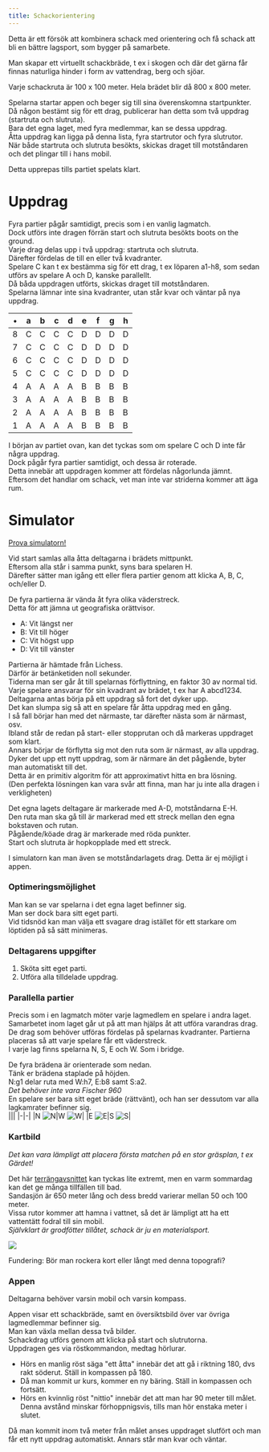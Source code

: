 ```yaml
---
title: Schackorientering
---
```


Detta är ett försök att kombinera schack med orientering och få schack att bli en bättre lagsport, som bygger på samarbete.

Man skapar ett virtuellt schackbräde, t ex i skogen och där det gärna får finnas naturliga hinder i form av vattendrag, berg och sjöar.

Varje schackruta är 100 x 100 meter. Hela brädet blir då 800 x 800 meter.

Spelarna startar appen och beger sig till sina överenskomna startpunkter.  
Då någon bestämt sig för ett drag, publicerar han detta som två uppdrag (startruta och slutruta).  
Bara det egna laget, med fyra medlemmar, kan se dessa uppdrag.  
Åtta uppdrag kan ligga på denna lista, fyra startrutor och fyra slutrutor.  
När både startruta och slutruta besökts, skickas draget till motståndaren och det plingar till i hans mobil.

Detta upprepas tills partiet spelats klart.

# Uppdrag

Fyra partier pågår samtidigt, precis som i en vanlig lagmatch.  
Dock utförs inte dragen förrän start och slutruta besökts boots on the ground.  
Varje drag delas upp i två uppdrag: startruta och slutruta.  
Därefter fördelas de till en eller två kvadranter.  
Spelare C kan t ex bestämma sig för ett drag, t ex löparen a1-h8, som sedan utförs av spelare A och D, kanske parallellt.  
Då båda uppdragen utförts, skickas draget till motståndaren.  
Spelarna lämnar inte sina kvadranter, utan står kvar och väntar på nya uppdrag.

|•|a|b|c|d|e|f|g|h|
|-|-|-|-|-|-|-|-|-|
|8|C|C|C|C|D|D|D|D|
|7|C|C|C|C|D|D|D|D|
|6|C|C|C|C|D|D|D|D|
|5|C|C|C|C|D|D|D|D|
|4|A|A|A|A|B|B|B|B|
|3|A|A|A|A|B|B|B|B|
|2|A|A|A|A|B|B|B|B|
|1|A|A|A|A|B|B|B|B|

I början av partiet ovan, kan det tyckas som om spelare C och D inte får några uppdrag.  
Dock pågår fyra partier samtidigt, och dessa är roterade.  
Detta innebär att uppdragen kommer att fördelas någorlunda jämnt.  
Eftersom det handlar om schack, vet man inte var striderna kommer att äga rum.  

# Simulator

[Prova simulatorn!](https://christernilsson.github.io/2025/007-SchackOrientering/)  

Vid start samlas alla åtta deltagarna i brädets mittpunkt.  
Eftersom alla står i samma punkt, syns bara spelaren H.  
Därefter sätter man igång ett eller flera partier genom att klicka A, B, C, och/eller D.  

De fyra partierna är vända åt fyra olika väderstreck.  
Detta för att jämna ut geografiska orättvisor.

* A: Vit längst ner
* B: Vit till höger
* C: Vit högst upp
* D: Vit till vänster

Partierna är hämtade från Lichess.  
Därför är betänketiden noll sekunder.  
Tiderna man ser går åt till spelarnas förflyttning, en faktor 30 av normal tid.  
Varje spelare ansvarar för sin kvadrant av brädet, t ex har A abcd1234.  
Deltagarna antas börja på ett uppdrag så fort det dyker upp.  
Det kan slumpa sig så att en spelare får åtta uppdrag med en gång.  
I så fall börjar han med det närmaste, tar därefter nästa som är närmast, osv.  
Ibland står de redan på start- eller stopprutan och då markeras uppdraget som klart.  
Annars börjar de förflytta sig mot den ruta som är närmast, av alla uppdrag.  
Dyker det upp ett nytt uppdrag, som är närmare än det pågående, byter man automatiskt till det.  
Detta är en primitiv algoritm för att approximativt hitta en bra lösning.  
(Den perfekta lösningen kan vara svår att finna, man har ju inte alla dragen i verkligheten)  

Det egna lagets deltagare är markerade med A-D, motståndarna E-H.  
Den ruta man ska gå till är markerad med ett streck mellan den egna bokstaven och rutan.  
Pågående/köade drag är markerade med röda punkter.  
Start och slutruta är hopkopplade med ett streck.  

I simulatorn kan man även se motståndarlagets drag. Detta är ej möjligt i appen.

### Optimeringsmöjlighet
Man kan se var spelarna i det egna laget befinner sig.  
Man ser dock bara sitt eget parti.  
Vid tidsnöd kan man välja ett svagare drag istället för ett starkare om löptiden på så sätt minimeras.  

### Deltagarens uppgifter

1. Sköta sitt eget parti.
2. Utföra alla tilldelade uppdrag.

### Parallella partier

Precis som i en lagmatch möter varje lagmedlem en spelare i andra laget.  
Samarbetet inom laget går ut på att man hjälps åt att utföra varandras drag.  
De drag som behöver utföras fördelas på spelarnas kvadranter. 
Partierna placeras så att varje spelare får ett väderstreck.  
I varje lag finns spelarna N, S, E och W. Som i bridge.

De fyra brädena är orienterade som nedan.  
Tänk er brädena staplade på höjden.  
N:g1 delar ruta med W:h7, E:b8 samt S:a2.  
*Det behöver inte vara Fischer 960*  
En spelare ser bara sitt eget bräde (rättvänt), och han ser dessutom var alla lagkamrater befinner sig.  
|||
|-|-|
|N ![N](N.png)|W ![W](W.png)|
|E ![E](E.png)|S ![S](S.png)|

### Kartbild

*Det kan vara lämpligt att placera första matchen på en stor gräsplan, t ex Gärdet!*  

Det här [terrängavsnittet](https://minkarta.lantmateriet.se/plats/3006/v2.0/?e=681858&n=6575132&z=12&mapprofile=karta&layers=%5B%5B%223%22%5D%2C%5B%221%22%5D%5D) kan tyckas lite extremt, men en varm sommardag kan det ge många tillfällen till bad.  
Sandasjön är 650 meter lång och dess bredd varierar mellan 50 och 100 meter.  
Vissa rutor kommer att hamna i vattnet, så det är lämpligt att ha ett vattentätt fodral till sin mobil.  
*Självklart är grodfötter tillåtet, schack är ju en materialsport.*

![](Screenshot.png)

Fundering: Bör man rockera kort eller långt med denna topografi?

### Appen

Deltagarna behöver varsin mobil och varsin kompass.  

Appen visar ett schackbräde, samt en översiktsbild över var övriga lagmedlemmar befinner sig.  
Man kan växla mellan dessa två bilder.  
Schackdrag utförs genom att klicka på start och slutrutorna.  
Uppdragen ges via röstkommandon, medtag hörlurar.  

* Hörs en manlig röst säga "ett åtta" innebär det att gå i riktning 180, dvs rakt söderut. Ställ in kompassen på 180.  
* Då man kommit ur kurs, kommer en ny bäring. Ställ in kompassen och fortsätt.  
* Hörs en kvinnlig röst "nittio" innebär det att man har 90 meter till målet. Denna avstånd minskar förhoppnigsvis, tills man hör enstaka meter i slutet.  

Då man kommit inom två meter från målet anses uppdraget slutfört och man får ett nytt uppdrag automatiskt. Annars står man kvar och väntar.  
